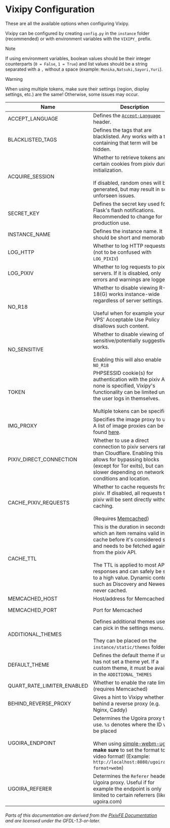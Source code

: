 # Vixipy Configuration

These are all the available options when configuring Vixipy.

Vixipy can be configured by creating `config.py` in the `instance` folder (recommended) or with environment variables with the `VIXIPY_` prefix.

> [!NOTE]
>
> If using environment variables, boolean values should be their integer counterparts (`0 = False`, `1 = True`) and list values should be a string separated with a `,` without a space (example: `Monika,Natsuki,Sayori,Yuri`).

> [!WARNING]
> When using multiple tokens, make sure their settings (region, display settings, etc.) are the same! Otherwise, some issues may occur.

| Name | Description | Type | Default Value |
|-|-|-|-|
| ACCEPT_LANGUAGE | Defines the [`Accept-Language`](https://developer.mozilla.org/en-US/docs/Web/HTTP/Reference/Headers/Accept-Language) header. | string | `en_US,en;q=0.9` |
| BLACKLISTED_TAGS | Defines the tags that are blacklisted. Any works with a tag containing that term will be hidden. | list | [] |
| ACQUIRE_SESSION | Whether to retrieve tokens and certain cookies from pixiv during initialization.<br><br>If disabled, random ones will be generated, but may result in some unforseen issues. | bool | False |
| SECRET_KEY | Defines the secret key used for Flask's flash notifications. Recommended to change for production use. | string | Vyxie |
| INSTANCE_NAME | Defines the instance name. It should be short and memorable. | string | Vixipy |
| LOG_HTTP | Whether to log HTTP requests (not to be confused with `LOG_PIXIV`) | bool | True |
| LOG_PIXIV | Whether to log requests to pixiv servers. If it is disabled, only errors and warnings are logged | bool | True |
| NO_R18 | Whether to disable viewing R-18(G) works instance-wide regardless of server settings.<br><br>Useful when for example your VPS' Acceptable Use Policy disallows such content. | bool | False |
| NO_SENSITIVE | Whether to disable viewing of any sensitive/potentially suggestive works.<br><br>Enabling this will also enable `NO_R18` | bool | False |
| TOKEN | PHPSESSID cookie(s) for authentication with the pixiv API. If none is specified, Vixipy's functionality can be limited unless the user logs in themselves.<br><br>Multiple tokens can be specified.| list or string | [] |
| IMG_PROXY | Specifies the image proxy to use. A list of image proxies can be found [here](https://pixivfe-docs.pages.dev/public-image-proxies/). | string | /proxy/i.pximg.net |
| PIXIV_DIRECT_CONNECTION | Whether to use a direct connection to pixiv servers rather than Cloudflare. Enabling this allows for bypassing blocks (except for Tor exits), but can be slower depending on network conditions and location. | bool | False |
| CACHE_PIXIV_REQUESTS | Whether to cache requests from pixiv. If disabled, all requests to pixiv will be sent directly without caching. <br><br>(Requires [Memcached](https://www.memcached.org)) | bool | False |
| CACHE_TTL | This is the duration in seconds for which an item remains valid in the cache before it's considered stale and needs to be fetched again from the pixiv API.<br><br>The TTL is applied to most API responses and can safely be set to a high value. Dynamic content such as Discovery and Newest is never cached. | integer | 300 |
| MEMCACHED_HOST | Host/address for Memcached | string | 127.0.0.1 |
| MEMCACHED_PORT | Port for Memcached | 1-65535 | 11211 |
| ADDITIONAL_THEMES | Defines additional themes user can pick in the settings menu.<br><br>They can be placed on the `instance/static/themes` folder. | list | None |
| DEFAULT_THEME | Defines the default theme if user has not set a theme yet. If a custom theme, it must be available in the `ADDITIONAL_THEMES` | string | None |
| QUART_RATE_LIMITER_ENABLED | Whether to enable the rate limiter (requires Memcached) | bool | False |
| BEHIND_REVERSE_PROXY | Gives a hint to Vixipy whether it's behind a reverse proxy (e.g. Nginx, Caddy) | bool | False |
| UGOIRA_ENDPOINT | Determines the Ugoira proxy to use. `%s` denotes where the ID will be placed <br><br>When using [simple-webm-ugoira](https://gitlab.com/pixivfe/simple-webm-ugoira), **make sure** to set the format to a video format! (Example: `http://localhost:8080/ugoira/%s?format=webm`) | string | `https://t-hk.ugoira.com/ugoira/%s.mp4` |
| UGOIRA_REFERER | Determines the `Referer` header for Ugoira proxy. Useful if for example the endpoint is only limited to certain referrers (like ugoira.com) | string | `https://ugoira.com` |


###### Parts of this documentation are derived from the [PixivFE Documentation](https://pixivfe-docs.pages.dev) and are licensed under the GFDL-1.3-or-later.
